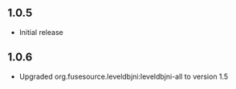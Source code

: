 ## 1.0.5

* Initial release

## 1.0.6

* Upgraded org.fusesource.leveldbjni:leveldbjni-all to version 1.5
